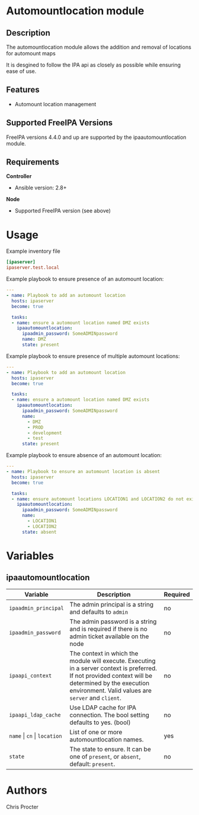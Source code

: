 Automountlocation module
=====================

Description
-----------

The automountlocation module allows the addition and removal of locations for automount maps

It is desgined to follow the IPA api as closely as possible while ensuring ease of use.


Features
--------
* Automount location management

Supported FreeIPA Versions
--------------------------

FreeIPA versions 4.4.0 and up are supported by the ipaautomountlocation module.

Requirements
------------
**Controller**
* Ansible version: 2.8+

**Node**
* Supported FreeIPA version (see above)


Usage
=====

Example inventory file

```ini
[ipaserver]
ipaserver.test.local
```


Example playbook to ensure presence of an automount location:

```yaml
---
- name: Playbook to add an automount location
  hosts: ipaserver
  become: true

  tasks:
  - name: ensure a automount location named DMZ exists
    ipaautomountlocation:
      ipaadmin_password: SomeADMINpassword
      name: DMZ
      state: present

```

Example playbook to ensure presence of multiple automount locations:

```yaml
---
- name: Playbook to add an automount location
  hosts: ipaserver
  become: true

  tasks:
  - name: ensure a automount location named DMZ exists
    ipaautomountlocation:
      ipaadmin_password: SomeADMINpassword
      name:
        - DMZ
        - PROD
        - development
        - test
      state: present
```


Example playbook to ensure absence of an automount location:

```yaml
---
- name: Playbook to ensure an automount location is absent
  hosts: ipaserver
  become: true

  tasks:
  - name: ensure automount locations LOCATION1 and LOCATION2 do not exist
    ipaautomountlocation:
      ipaadmin_password: SomeADMINpassword
      name:
        - LOCATION1
        - LOCATION2
      state: absent
```

Variables
=========

ipaautomountlocation
-------

Variable | Description | Required
-------- | ----------- | --------
`ipaadmin_principal` | The admin principal is a string and defaults to `admin` | no
`ipaadmin_password` | The admin password is a string and is required if there is no admin ticket available on the node | no
`ipaapi_context` | The context in which the module will execute. Executing in a server context is preferred. If not provided context will be determined by the execution environment. Valid values are `server` and `client`. | no
`ipaapi_ldap_cache` | Use LDAP cache for IPA connection. The bool setting defaults to yes. (bool) | no
`name` \| `cn` \| `location` | List of one or more automountlocation names. | yes
`state` | The state to ensure. It can be one of `present`, or `absent`, default: `present`. | no


Authors
=======

Chris Procter
